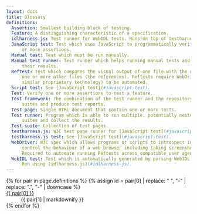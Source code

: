 ```yaml
---
layout: docs
title: Glossary
definitions:
  Assertion: Smallest building block of testing.
  Feature: A distinguishing characteristic of a specification.
  idlharness.js: Test runner for WebIDL tests. Runs on top of testharness.js.
  JavaScript test: Test which uses JavaScript to programmatically verify one
      or more assertions.
  Manual test: Test which must be run manually.
  Manual test runner: Test runner which helps running manual tests and collect
      their results.
  Reftest: Test which compares the visual output of one file with the output of
      one or more other files (the references). Reftests require WebDriver (or
      similar proprietary technology) to be automated. 
  Script test: See [JavaScript test](#javascript-test).
  Test: Verify one or more assertions to test a feature.
  Test framework: The combination of the test runner and the repository of test
      suites and produce test reports.
  Test page: Single HTML document that contain one or more tests.
  Test runner: Program which is able to run multiple, potentially nested test
      suites and collect the results.
  Test suite: Collection of test pages.
  testharness.js: W3C test page runner for [JavaScript test](#javascript-test).
  testharness.js test: See [JavaScript test](#javascript-test).
  WebDriver: W3C spec which allows programs or scripts to introspect into and
      control the behaviour of a web browser including taking screenshots.
      Required to automate running Reftests across compatible user agents.
  WebIDL test: Test which is automatically generated by parsing WebIDL snippets.
      Run using [idlharness.js](#idlharness-js).
---
```


<dl>
  {% for pair in page.definitions %}
    {% assign id = pair[0] | replace: " ", "-" | replace: ".", "-" | downcase %}
    <dt id="{{ id }}"><a href="#{{ id }}">{{ pair[0] }}</a></dt><dd>{{ pair[1] | markdownify }}</dd>
  {% endfor %}
</dl>